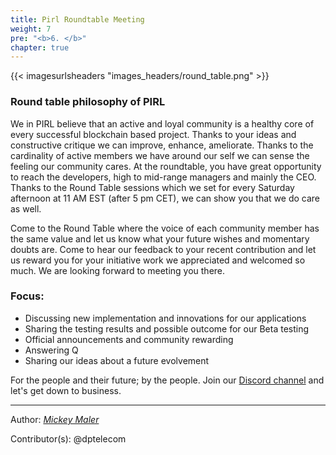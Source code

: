 ```yaml
---
title: Pirl Roundtable Meeting
weight: 7
pre: "<b>6. </b>"
chapter: true
---
```


{{< imagesurlsheaders "images_headers/round_table.png" >}}



### Round table philosophy of PIRL

We in PIRL believe that an active and loyal community is a healthy core of every successful blockchain based project. Thanks to your ideas and constructive critique we can improve, enhance, ameliorate. Thanks to the cardinality of active members we have around our self we can sense the feeling our community cares. At the roundtable, you have great opportunity to reach the developers, high to mid-range managers and mainly the CEO.
Thanks to the Round Table sessions which we set for every Saturday afternoon at 11 AM EST (after 5 pm CET), we can show you that we do care as well.

Come to the Round Table where the voice of each community member has the same value and let us know what your future wishes and momentary doubts are.  Come to hear our feedback to your recent contribution and let us reward you for your initiative work we appreciated and welcomed so much. We are looking forward to meeting you there.

### Focus:
* Discussing new implementation and innovations for our applications
* Sharing the testing results and possible outcome for our Beta testing
* Official announcements and community rewarding
* Answering Q
* Sharing our ideas about a future evolvement

For the people and their future; by the people. Join our [Discord channel](https://discord.gg/bBNjgWY) and let's get down to business.


---
Author:
_[Mickey Maler](https://twitter.com/MickeyMaler)_

Contributor(s):
@dptelecom
